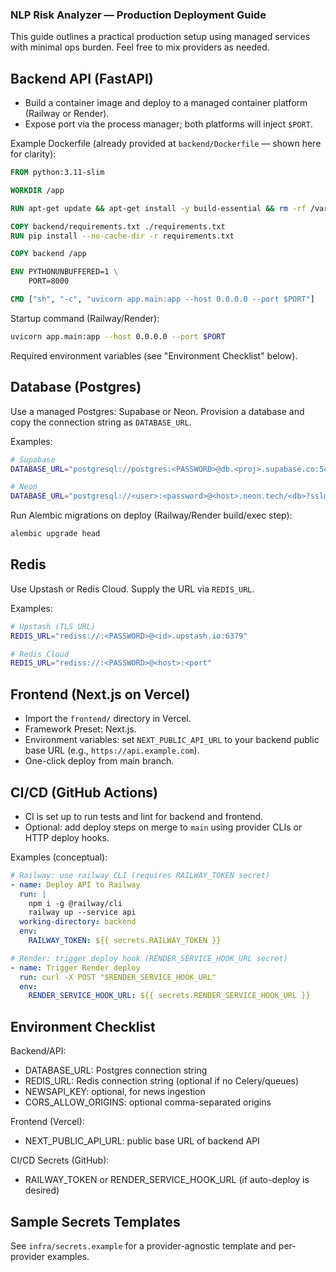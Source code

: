 ### NLP Risk Analyzer — Production Deployment Guide

This guide outlines a practical production setup using managed services with minimal ops burden. Feel free to mix providers as needed.

## Backend API (FastAPI)

- Build a container image and deploy to a managed container platform (Railway or Render).
- Expose port via the process manager; both platforms will inject `$PORT`.

Example Dockerfile (already provided at `backend/Dockerfile` — shown here for clarity):

```dockerfile
FROM python:3.11-slim

WORKDIR /app

RUN apt-get update && apt-get install -y build-essential && rm -rf /var/lib/apt/lists/*

COPY backend/requirements.txt ./requirements.txt
RUN pip install --no-cache-dir -r requirements.txt

COPY backend /app

ENV PYTHONUNBUFFERED=1 \
    PORT=8000

CMD ["sh", "-c", "uvicorn app.main:app --host 0.0.0.0 --port $PORT"]
```

Startup command (Railway/Render):

```bash
uvicorn app.main:app --host 0.0.0.0 --port $PORT
```

Required environment variables (see "Environment Checklist" below).

## Database (Postgres)

Use a managed Postgres: Supabase or Neon. Provision a database and copy the connection string as `DATABASE_URL`.

Examples:

```bash
# Supabase
DATABASE_URL="postgresql://postgres:<PASSWORD>@db.<proj>.supabase.co:5432/postgres"

# Neon
DATABASE_URL="postgresql://<user>:<password>@<host>.neon.tech/<db>?sslmode=require"
```

Run Alembic migrations on deploy (Railway/Render build/exec step):

```bash
alembic upgrade head
```

## Redis

Use Upstash or Redis Cloud. Supply the URL via `REDIS_URL`.

Examples:

```bash
# Upstash (TLS URL)
REDIS_URL="rediss://:<PASSWORD>@<id>.upstash.io:6379"

# Redis Cloud
REDIS_URL="rediss://:<PASSWORD>@<host>:<port"
```

## Frontend (Next.js on Vercel)

- Import the `frontend/` directory in Vercel.
- Framework Preset: Next.js.
- Environment variables: set `NEXT_PUBLIC_API_URL` to your backend public base URL (e.g., `https://api.example.com`).
- One-click deploy from main branch.

## CI/CD (GitHub Actions)

- CI is set up to run tests and lint for backend and frontend.
- Optional: add deploy steps on merge to `main` using provider CLIs or HTTP deploy hooks.

Examples (conceptual):

```yaml
# Railway: use railway CLI (requires RAILWAY_TOKEN secret)
- name: Deploy API to Railway
  run: |
    npm i -g @railway/cli
    railway up --service api
  working-directory: backend
  env:
    RAILWAY_TOKEN: ${{ secrets.RAILWAY_TOKEN }}

# Render: trigger deploy hook (RENDER_SERVICE_HOOK_URL secret)
- name: Trigger Render deploy
  run: curl -X POST "$RENDER_SERVICE_HOOK_URL"
  env:
    RENDER_SERVICE_HOOK_URL: ${{ secrets.RENDER_SERVICE_HOOK_URL }}
```

## Environment Checklist

Backend/API:
- DATABASE_URL: Postgres connection string
- REDIS_URL: Redis connection string (optional if no Celery/queues)
- NEWSAPI_KEY: optional, for news ingestion
- CORS_ALLOW_ORIGINS: optional comma-separated origins

Frontend (Vercel):
- NEXT_PUBLIC_API_URL: public base URL of backend API

CI/CD Secrets (GitHub):
- RAILWAY_TOKEN or RENDER_SERVICE_HOOK_URL (if auto-deploy is desired)

## Sample Secrets Templates

See `infra/secrets.example` for a provider-agnostic template and per-provider examples.



